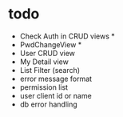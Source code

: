 # todo

- Check Auth in CRUD views *
- PwdChangeView *
- User CRUD view
- My Detail view
- List Filter (search)
- error message format
- permission list
- user client id or name
- db error handling